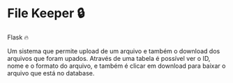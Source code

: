 # File Keeper 🔒

Flask 🔥

Um sistema que permite upload de um arquivo e também o download dos arquivos que foram upados. Através de uma tabela é possível ver o ID, nome e o formato do arquivo, e também é clicar em download para baixar o arquivo que está no database.

